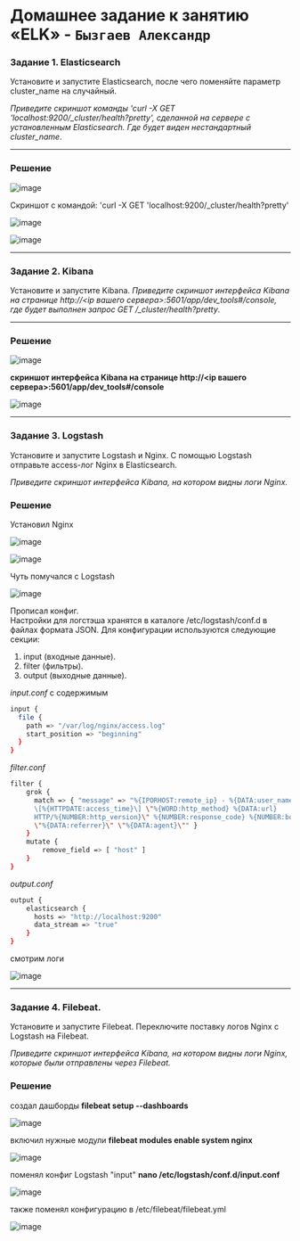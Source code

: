# Домашнее задание к занятию «ELK» - `Бызгаев Александр`

### Задание 1. Elasticsearch 

Установите и запустите Elasticsearch, после чего поменяйте параметр cluster_name на случайный. 

*Приведите скриншот команды 'curl -X GET 'localhost:9200/_cluster/health?pretty', сделанной на сервере с установленным Elasticsearch. Где будет виден нестандартный cluster_name*.

---

### Решение

![image](https://github.com/Byzgaev-I/ELK/blob/main/Elastic%20-1.png)

Скриншот с командой: 'curl -X GET 'localhost:9200/_cluster/health?pretty'

![image](https://github.com/Byzgaev-I/ELK/blob/main/Elastic-2.png)

![image](https://github.com/Byzgaev-I/ELK/blob/main/Elastic-3.png)

---

### Задание 2. Kibana

Установите и запустите Kibana.
*Приведите скриншот интерфейса Kibana на странице http://<ip вашего сервера>:5601/app/dev_tools#/console, где будет выполнен запрос GET /_cluster/health?pretty*.

---

### Решение

![image](https://github.com/Byzgaev-I/ELK/blob/main/Kibana-1.png)

**скриншот интерфейса Kibana на странице http://<ip вашего сервера>:5601/app/dev_tools#/console**

![image](https://github.com/Byzgaev-I/ELK/blob/main/Kibana-2.png)

---  

### Задание 3. Logstash

Установите и запустите Logstash и Nginx. С помощью Logstash отправьте access-лог Nginx в Elasticsearch. 

*Приведите скриншот интерфейса Kibana, на котором видны логи Nginx.*

### Решение

Установил Nginx

![image](https://github.com/Byzgaev-I/ELK/blob/main/NGINX.png)

![image](https://github.com/Byzgaev-I/ELK/blob/main/NGINX-2.png)

Чуть помучался с Logstash


![image](https://github.com/Byzgaev-I/ELK/blob/main/NGINX-3.png)

Прописал конфиг.  
Настройки для логстэша хранятся в каталоге /etc/logstash/conf.d в файлах формата JSON. Для конфигурации используются следующие секции:   
1) input (входные данные).   
2) filter (фильтры).   
3) output (выходные данные).
   
*input.conf* с содержимым

``` bash
input {
  file {
    path => "/var/log/nginx/access.log"
    start_position => "beginning"
  }
}
```


*filter.conf*

``` bash
filter {
    grok {
      match => { "message" => "%{IPORHOST:remote_ip} - %{DATA:user_name}
      \[%{HTTPDATE:access_time}\] \"%{WORD:http_method} %{DATA:url}
      HTTP/%{NUMBER:http_version}\" %{NUMBER:response_code} %{NUMBER:body_sent_bytes}
      \"%{DATA:referrer}\" \"%{DATA:agent}\"" }
    }
    mutate {
        remove_field => [ "host" ]
    }
}
```

*output.conf*

``` bash
output {
    elasticsearch {
      hosts => "http://localhost:9200"
      data_stream => "true"
    }
}

```
смотрим логи

![image](https://github.com/Byzgaev-I/ELK/blob/main/NGINX-5.png)

---

### Задание 4. Filebeat. 

Установите и запустите Filebeat. Переключите поставку логов Nginx с Logstash на Filebeat. 

*Приведите скриншот интерфейса Kibana, на котором видны логи Nginx, которые были отправлены через Filebeat.*

### Решение

cоздал дашборды 
**filebeat setup --dashboards** 

![image](https://github.com/Byzgaev-I/ELK/blob/main/filebeat-1.png)

включил нужные модули
**filebeat modules enable system nginx**

![image](https://github.com/Byzgaev-I/ELK/blob/main/filebeat-2.png)

поменял конфиг Logstash "input"
**nano /etc/logstash/conf.d/input.conf**

![image](https://github.com/Byzgaev-I/ELK/blob/main/filebeat-3.png)

также поменял конфигурацию в /etc/filebeat/filebeat.yml

![image](https://github.com/Byzgaev-I/ELK/blob/main/filebeat-4.png)




